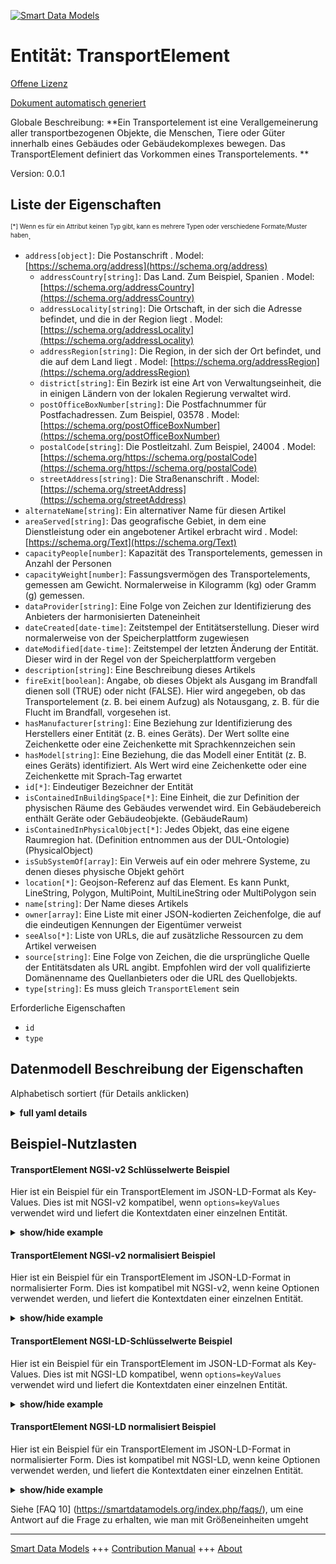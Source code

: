 <!-- 10-Header -->    
[![Smart Data Models](https://smartdatamodels.org/wp-content/uploads/2022/01/SmartDataModels_logo.png "Logo")](https://smartdatamodels.org)    
Entität: TransportElement    
=========================<!-- /10-Header -->    
<!-- 15-License -->    
[Offene Lizenz](https://github.com/smart-data-models//dataModel.S4BLDG/blob/master/TransportElement/LICENSE.md)    
[Dokument automatisch generiert](https://docs.google.com/presentation/d/e/2PACX-1vTs-Ng5dIAwkg91oTTUdt8ua7woBXhPnwavZ0FxgR8BsAI_Ek3C5q97Nd94HS8KhP-r_quD4H0fgyt3/pub?start=false&loop=false&delayms=3000#slide=id.gb715ace035_0_60)    
<!-- /15-License -->    
<!-- 20-Description -->    
Globale Beschreibung: **Ein Transportelement ist eine Verallgemeinerung aller transportbezogenen Objekte, die Menschen, Tiere oder Güter innerhalb eines Gebäudes oder Gebäudekomplexes bewegen. Das TransportElement definiert das Vorkommen eines Transportelements. **    
Version: 0.0.1    
<!-- /20-Description -->    
<!-- 30-PropertiesList -->    
## Liste der Eigenschaften    
<sup><sub>[*] Wenn es für ein Attribut keinen Typ gibt, kann es mehrere Typen oder verschiedene Formate/Muster haben</sub></sup>.    
- `address[object]`: Die Postanschrift  . Model: [https://schema.org/address](https://schema.org/address)	- `addressCountry[string]`: Das Land. Zum Beispiel, Spanien  . Model: [https://schema.org/addressCountry](https://schema.org/addressCountry)    
	- `addressLocality[string]`: Die Ortschaft, in der sich die Adresse befindet, und die in der Region liegt  . Model: [https://schema.org/addressLocality](https://schema.org/addressLocality)    
	- `addressRegion[string]`: Die Region, in der sich der Ort befindet, und die auf dem Land liegt  . Model: [https://schema.org/addressRegion](https://schema.org/addressRegion)    
	- `district[string]`: Ein Bezirk ist eine Art von Verwaltungseinheit, die in einigen Ländern von der lokalen Regierung verwaltet wird.      
	- `postOfficeBoxNumber[string]`: Die Postfachnummer für Postfachadressen. Zum Beispiel, 03578  . Model: [https://schema.org/postOfficeBoxNumber](https://schema.org/postOfficeBoxNumber)    
	- `postalCode[string]`: Die Postleitzahl. Zum Beispiel, 24004  . Model: [https://schema.org/https://schema.org/postalCode](https://schema.org/https://schema.org/postalCode)    
	- `streetAddress[string]`: Die Straßenanschrift  . Model: [https://schema.org/streetAddress](https://schema.org/streetAddress)    
- `alternateName[string]`: Ein alternativer Name für diesen Artikel  - `areaServed[string]`: Das geografische Gebiet, in dem eine Dienstleistung oder ein angebotener Artikel erbracht wird  . Model: [https://schema.org/Text](https://schema.org/Text)- `capacityPeople[number]`: Kapazität des Transportelements, gemessen in Anzahl der Personen  - `capacityWeight[number]`: Fassungsvermögen des Transportelements, gemessen am Gewicht. Normalerweise in Kilogramm (kg) oder Gramm (g) gemessen.  - `dataProvider[string]`: Eine Folge von Zeichen zur Identifizierung des Anbieters der harmonisierten Dateneinheit  - `dateCreated[date-time]`: Zeitstempel der Entitätserstellung. Dieser wird normalerweise von der Speicherplattform zugewiesen  - `dateModified[date-time]`: Zeitstempel der letzten Änderung der Entität. Dieser wird in der Regel von der Speicherplattform vergeben  - `description[string]`: Eine Beschreibung dieses Artikels  - `fireExit[boolean]`: Angabe, ob dieses Objekt als Ausgang im Brandfall dienen soll (TRUE) oder nicht (FALSE). Hier wird angegeben, ob das Transportelement (z. B. bei einem Aufzug) als Notausgang, z. B. für die Flucht im Brandfall, vorgesehen ist.  - `hasManufacturer[string]`: Eine Beziehung zur Identifizierung des Herstellers einer Entität (z. B. eines Geräts). Der Wert sollte eine Zeichenkette oder eine Zeichenkette mit Sprachkennzeichen sein  - `hasModel[string]`: Eine Beziehung, die das Modell einer Entität (z. B. eines Geräts) identifiziert. Als Wert wird eine Zeichenkette oder eine Zeichenkette mit Sprach-Tag erwartet  - `id[*]`: Eindeutiger Bezeichner der Entität  - `isContainedInBuildingSpace[*]`: Eine Einheit, die zur Definition der physischen Räume des Gebäudes verwendet wird. Ein Gebäudebereich enthält Geräte oder Gebäudeobjekte. (GebäudeRaum)  - `isContainedInPhysicalObject[*]`: Jedes Objekt, das eine eigene Raumregion hat.  (Definition entnommen aus der DUL-Ontologie) (PhysicalObject)  - `isSubSystemOf[array]`: Ein Verweis auf ein oder mehrere Systeme, zu denen dieses physische Objekt gehört  - `location[*]`: Geojson-Referenz auf das Element. Es kann Punkt, LineString, Polygon, MultiPoint, MultiLineString oder MultiPolygon sein  - `name[string]`: Der Name dieses Artikels  - `owner[array]`: Eine Liste mit einer JSON-kodierten Zeichenfolge, die auf die eindeutigen Kennungen der Eigentümer verweist  - `seeAlso[*]`: Liste von URLs, die auf zusätzliche Ressourcen zu dem Artikel verweisen  - `source[string]`: Eine Folge von Zeichen, die die ursprüngliche Quelle der Entitätsdaten als URL angibt. Empfohlen wird der voll qualifizierte Domänenname des Quellanbieters oder die URL des Quellobjekts.  - `type[string]`: Es muss gleich `TransportElement` sein  <!-- /30-PropertiesList -->    
<!-- 35-RequiredProperties -->    
Erforderliche Eigenschaften    
- `id`  - `type`  <!-- /35-RequiredProperties -->    
<!-- 40-RequiredProperties -->    
<!-- /40-RequiredProperties -->    
<!-- 50-DataModelHeader -->    
## Datenmodell Beschreibung der Eigenschaften    
Alphabetisch sortiert (für Details anklicken)    
<!-- /50-DataModelHeader -->    
<!-- 60-ModelYaml -->    
<details><summary><strong>full yaml details</strong></summary>      
```yaml    
TransportElement:      
  description: 'A transport element is a generalization of all transport related objects that move people, animals or goods within a building or building complex. The TransportElement defines the occurrence of a transport element. '      
  properties:      
    address:      
      description: The mailing address      
      properties:      
        addressCountry:      
          description: 'The country. For example, Spain'      
          type: string      
          x-ngsi:      
            model: https://schema.org/addressCountry      
            type: Property      
        addressLocality:      
          description: 'The locality in which the street address is, and which is in the region'      
          type: string      
          x-ngsi:      
            model: https://schema.org/addressLocality      
            type: Property      
        addressRegion:      
          description: 'The region in which the locality is, and which is in the country'      
          type: string      
          x-ngsi:      
            model: https://schema.org/addressRegion      
            type: Property      
        district:      
          description: 'A district is a type of administrative division that, in some countries, is managed by the local government'      
          type: string      
          x-ngsi:      
            type: Property      
        postOfficeBoxNumber:      
          description: 'The post office box number for PO box addresses. For example, 03578'      
          type: string      
          x-ngsi:      
            model: https://schema.org/postOfficeBoxNumber      
            type: Property      
        postalCode:      
          description: 'The postal code. For example, 24004'      
          type: string      
          x-ngsi:      
            model: https://schema.org/https://schema.org/postalCode      
            type: Property      
        streetAddress:      
          description: The street address      
          type: string      
          x-ngsi:      
            model: https://schema.org/streetAddress      
            type: Property      
        streetNr:      
          description: Number identifying a specific property on a public street      
          type: string      
          x-ngsi:      
            type: Property      
      type: object      
      x-ngsi:      
        model: https://schema.org/address      
        type: Property      
    alternateName:      
      description: An alternative name for this item      
      type: string      
      x-ngsi:      
        type: Property      
    areaServed:      
      description: The geographic area where a service or offered item is provided      
      type: string      
      x-ngsi:      
        model: https://schema.org/Text      
        type: Property      
    capacityPeople:      
      description: Capacity of the transportation element measured in numbers of person      
      type: number      
      x-ngsi:      
        type: Property      
    capacityWeight:      
      description: Capacity of the transport element measured by weight. Usually measured in kilograms (kg) or grams (g)      
      type: number      
      x-ngsi:      
        type: Property      
    dataProvider:      
      description: A sequence of characters identifying the provider of the harmonised data entity      
      type: string      
      x-ngsi:      
        type: Property      
    dateCreated:      
      description: Entity creation timestamp. This will usually be allocated by the storage platform      
      format: date-time      
      type: string      
      x-ngsi:      
        type: Property      
    dateModified:      
      description: Timestamp of the last modification of the entity. This will usually be allocated by the storage platform      
      format: date-time      
      type: string      
      x-ngsi:      
        type: Property      
    description:      
      description: A description of this item      
      type: string      
      x-ngsi:      
        type: Property      
    fireExit:      
      description: 'Indication whether this object is designed to serve as an exit in the case of fire (TRUE) or not (FALSE). Here whether the transport element (in case of e.g., a lift) is designed to serve as a fire exit, e.g., for fire escape purposes'      
      type: boolean      
      x-ngsi:      
        type: Property      
    hasManufacturer:      
      description: 'A relationship identifying the manufacturer of an entity (e.g., device). The value is expected to be a string or a string with language tag'      
      type: string      
      x-ngsi:      
        type: Property      
    hasModel:      
      description: 'A relationship identifying the model of an entity (e.g., device). The value is expected to be a string or a string with language tag'      
      type: string      
      x-ngsi:      
        type: Property      
    id:      
      anyOf:      
        - description: Identifier format of any NGSI entity      
          maxLength: 256      
          minLength: 1      
          pattern: ^[\w\-\.\{\}\$\+\*\[\]`|~^@!,:\\]+$      
          type: string      
          x-ngsi:      
            type: Property      
        - description: Identifier format of any NGSI entity      
          format: uri      
          type: string      
          x-ngsi:      
            type: Property      
      description: Unique identifier of the entity      
      x-ngsi:      
        type: Property      
    isContainedInBuildingSpace:      
      anyOf:      
        - description: Identifier format of any NGSI entity      
          maxLength: 256      
          minLength: 1      
          pattern: ^[\w\-\.\{\}\$\+\*\[\]`|~^@!,:\\]+$      
          type: string      
          x-ngsi:      
            type: Property      
        - description: Identifier format of any NGSI entity      
          format: uri      
          type: string      
          x-ngsi:      
            type: Property      
      description: An entity used to define the physical spaces of the building. A building space contains devices or building objects. (BuildingSpace)      
      x-ngsi:      
        type: Property      
    isContainedInPhysicalObject:      
      anyOf:      
        - description: Identifier format of any NGSI entity      
          maxLength: 256      
          minLength: 1      
          pattern: ^[\w\-\.\{\}\$\+\*\[\]`|~^@!,:\\]+$      
          type: string      
          x-ngsi:      
            type: Property      
        - description: Identifier format of any NGSI entity      
          format: uri      
          type: string      
          x-ngsi:      
            type: Property      
      description: Any Object that has a proper space region.  (Definition extracted from DUL ontology) (PhysicalObject)      
      x-ngsi:      
        type: Property      
    isSubSystemOf:      
      description: A reference to a system(s) that this Physical Object is part of      
      items:      
        anyOf:      
          - description: Identifier format of any NGSI entity      
            maxLength: 256      
            minLength: 1      
            pattern: ^[\w\-\.\{\}\$\+\*\[\]`|~^@!,:\\]+$      
            type: string      
            x-ngsi:      
              type: Property      
          - description: Identifier format of any NGSI entity      
            format: uri      
            type: string      
            x-ngsi:      
              type: Property      
        description: Unique identifier of the entity      
        x-ngsi:      
          type: Property      
      type: array      
      x-ngsi:      
        type: Relationship      
    location:      
      description: 'Geojson reference to the item. It can be Point, LineString, Polygon, MultiPoint, MultiLineString or MultiPolygon'      
      oneOf:      
        - description: Geojson reference to the item. Point      
          properties:      
            bbox:      
              items:      
                type: number      
              minItems: 4      
              type: array      
            coordinates:      
              items:      
                type: number      
              minItems: 2      
              type: array      
            type:      
              enum:      
                - Point      
              type: string      
          required:      
            - type      
            - coordinates      
          title: GeoJSON Point      
          type: object      
          x-ngsi:      
            type: GeoProperty      
        - description: Geojson reference to the item. LineString      
          properties:      
            bbox:      
              items:      
                type: number      
              minItems: 4      
              type: array      
            coordinates:      
              items:      
                items:      
                  type: number      
                minItems: 2      
                type: array      
              minItems: 2      
              type: array      
            type:      
              enum:      
                - LineString      
              type: string      
          required:      
            - type      
            - coordinates      
          title: GeoJSON LineString      
          type: object      
          x-ngsi:      
            type: GeoProperty      
        - description: Geojson reference to the item. Polygon      
          properties:      
            bbox:      
              items:      
                type: number      
              minItems: 4      
              type: array      
            coordinates:      
              items:      
                items:      
                  items:      
                    type: number      
                  minItems: 2      
                  type: array      
                minItems: 4      
                type: array      
              type: array      
            type:      
              enum:      
                - Polygon      
              type: string      
          required:      
            - type      
            - coordinates      
          title: GeoJSON Polygon      
          type: object      
          x-ngsi:      
            type: GeoProperty      
        - description: Geojson reference to the item. MultiPoint      
          properties:      
            bbox:      
              items:      
                type: number      
              minItems: 4      
              type: array      
            coordinates:      
              items:      
                items:      
                  type: number      
                minItems: 2      
                type: array      
              type: array      
            type:      
              enum:      
                - MultiPoint      
              type: string      
          required:      
            - type      
            - coordinates      
          title: GeoJSON MultiPoint      
          type: object      
          x-ngsi:      
            type: GeoProperty      
        - description: Geojson reference to the item. MultiLineString      
          properties:      
            bbox:      
              items:      
                type: number      
              minItems: 4      
              type: array      
            coordinates:      
              items:      
                items:      
                  items:      
                    type: number      
                  minItems: 2      
                  type: array      
                minItems: 2      
                type: array      
              type: array      
            type:      
              enum:      
                - MultiLineString      
              type: string      
          required:      
            - type      
            - coordinates      
          title: GeoJSON MultiLineString      
          type: object      
          x-ngsi:      
            type: GeoProperty      
        - description: Geojson reference to the item. MultiLineString      
          properties:      
            bbox:      
              items:      
                type: number      
              minItems: 4      
              type: array      
            coordinates:      
              items:      
                items:      
                  items:      
                    items:      
                      type: number      
                    minItems: 2      
                    type: array      
                  minItems: 4      
                  type: array      
                type: array      
              type: array      
            type:      
              enum:      
                - MultiPolygon      
              type: string      
          required:      
            - type      
            - coordinates      
          title: GeoJSON MultiPolygon      
          type: object      
          x-ngsi:      
            type: GeoProperty      
      x-ngsi:      
        type: GeoProperty      
    name:      
      description: The name of this item      
      type: string      
      x-ngsi:      
        type: Property      
    owner:      
      description: A List containing a JSON encoded sequence of characters referencing the unique Ids of the owner(s)      
      items:      
        anyOf:      
          - description: Identifier format of any NGSI entity      
            maxLength: 256      
            minLength: 1      
            pattern: ^[\w\-\.\{\}\$\+\*\[\]`|~^@!,:\\]+$      
            type: string      
            x-ngsi:      
              type: Property      
          - description: Identifier format of any NGSI entity      
            format: uri      
            type: string      
            x-ngsi:      
              type: Property      
        description: Unique identifier of the entity      
        x-ngsi:      
          type: Property      
      type: array      
      x-ngsi:      
        type: Property      
    seeAlso:      
      description: list of uri pointing to additional resources about the item      
      oneOf:      
        - items:      
            format: uri      
            type: string      
          minItems: 1      
          type: array      
        - format: uri      
          type: string      
      x-ngsi:      
        type: Property      
    source:      
      description: 'A sequence of characters giving the original source of the entity data as a URL. Recommended to be the fully qualified domain name of the source provider, or the URL to the source object'      
      type: string      
      x-ngsi:      
        type: Property      
    type:      
      description: It must be equal to `TransportElement`      
      enum:      
        - TransportElement      
      type: string      
      x-ngsi:      
        type: Property      
  required:      
    - id      
    - type      
  type: object      
  x-derived-from: "https://saref.etsi.org/saref4bldg/v1.1.2/#s4bldg:TransportElement"      
  x-disclaimer: 'Redistribution and use in source and binary forms, with or without modification, are permitted  provided that the license conditions are met. Copyleft (c) 2022 Contributors to Smart Data Models Program'      
  x-license-url: https://github.com/smart-data-models/dataModel.S4BLDG/blob/master/TransportElement/LICENSE.md      
  x-model-schema: https://smart-data-models.github.com/dataModel.SAREF4BLDG/TransportElement/schema.json      
  x-model-tags: SAREF TransportElement      
  x-version: 0.0.1      
```    
</details>      
<!-- /60-ModelYaml -->    
<!-- 70-MiddleNotes -->    
<!-- /70-MiddleNotes -->    
<!-- 80-Examples -->    
## Beispiel-Nutzlasten    
#### TransportElement NGSI-v2 Schlüsselwerte Beispiel    
Hier ist ein Beispiel für ein TransportElement im JSON-LD-Format als Key-Values. Dies ist mit NGSI-v2 kompatibel, wenn `options=keyValues` verwendet wird und liefert die Kontextdaten einer einzelnen Entität.    
<details><summary><strong>show/hide example</strong></summary>      
```json  
{  
  "id": "urn:ngsi-ld:TransportElement:e72ac644-7a22-454a-8ed2-c4e54ca2501d",  
  "type": "TransportElement",  
  "capacityPeople": 0.23443039312764635,  
  "capacityWeight": 0.40551628180906485,  
  "fireExit": true,  
  "hasManufacturer": "TransportElement Company Inc.",  
  "hasModel": "TransportElement 0.1.2",  
  "isContainedInBuildingSpace": "urn:ngsi-ld:BuildingSpace:81a9bb19-243f-4649-935b-0ae6528ececa",  
  "isContainedInPhysicalObject": "urn:ngsi-ld:PhysicalObject:fe7970af-8d3e-4326-bff2-a96eea69a63e",  
  "isSubSystemOf": [  
    "urn:ngsi-ld:System:30e83dfe-1606-4a0a-aba8-7e746aedc0c3",  
    "urn:ngsi-ld:System:9d185a4a-6a17-484d-8d2d-7f00ba505654",  
    "urn:ngsi-ld:System:82857819-a62d-4a0a-a35a-f4c65432e7ce"  
  ],  
  "dateCreated": "2023-01-25T19:06:08Z",  
  "dateModified": "2023-01-26T09:33:14Z",  
  "source": "Import",  
  "name": "TransportElement",  
  "alternateName": "TransportElement type 2",  
  "description": "TransportElement of limited TransportElement types",  
  "dataProvider": "IFC file"  
}  
```  
</details>    
#### TransportElement NGSI-v2 normalisiert Beispiel    
Hier ist ein Beispiel für ein TransportElement im JSON-LD-Format in normalisierter Form. Dies ist kompatibel mit NGSI-v2, wenn keine Optionen verwendet werden, und liefert die Kontextdaten einer einzelnen Entität.    
<details><summary><strong>show/hide example</strong></summary>      
```json  
{  
  "id": "urn:ngsi-ld:TransportElement:86c91687-d960-46b2-8501-d5d43dad2a19",  
  "type": "TransportElement",  
  "capacityPeople": {  
    "type": "Number",  
    "value": 0.7375119078545989  
  },  
  "capacityWeight": {  
    "type": "Number",  
    "value": 0.756067388290955  
  },  
  "fireExit": {  
    "type": "Boolean",  
    "value": false  
  },  
  "hasManufacturer": {  
    "type": "Text",  
    "value": "TransportElement Company Inc."  
  },  
  "hasModel": {  
    "type": "Text",  
    "value": "TransportElement 0.1.2"  
  },  
  "isContainedInBuildingSpace": {  
    "type": "Text",  
    "value": "urn:ngsi-ld:BuildingSpace:2077a126-e349-4d90-b4a7-4c420f5dda0c"  
  },  
  "isContainedInPhysicalObject": {  
    "type": "Text",  
    "value": "urn:ngsi-ld:PhysicalObject:58349766-03b7-45af-8cb2-8c5ad687e820"  
  },  
  "isSubSystemOf": {  
    "type": "StructuredValue",  
    "value": [  
      "urn:ngsi-ld:System:257774d5-03f1-44db-89e2-cef1eded6cae",  
      "urn:ngsi-ld:System:8c1d9aeb-f72d-4149-b53f-690f804bcc64",  
      "urn:ngsi-ld:System:7f82d919-d573-4cf4-bbbc-a1ceed235fdb"  
    ]  
  },  
  "dateCreated": {  
    "type": "DateTime",  
    "value": "2023-01-25T15:31:17.4196497+01:00"  
  },  
  "dateModified": {  
    "type": "DateTime",  
    "value": "2023-01-26T05:31:38.1235944+01:00"  
  },  
  "source": {  
    "type": "Text",  
    "value": "Import"  
  },  
  "name": {  
    "type": "Text",  
    "value": "TransportElement"  
  },  
  "alternateName": {  
    "type": "Text",  
    "value": "TransportElement type 2"  
  },  
  "description": {  
    "type": "Text",  
    "value": "TransportElement of limited TransportElement types"  
  },  
  "dataProvider": {  
    "type": "Text",  
    "value": "IFC file"  
  }  
}  
```  
</details>    
#### TransportElement NGSI-LD-Schlüsselwerte Beispiel    
Hier ist ein Beispiel für ein TransportElement im JSON-LD-Format als Key-Values. Dies ist mit NGSI-LD kompatibel, wenn `options=keyValues` verwendet wird und liefert die Kontextdaten einer einzelnen Entität.    
<details><summary><strong>show/hide example</strong></summary>      
```json  
{  
  "id": "urn:ngsi-ld:TransportElement:e72ac644-7a22-454a-8ed2-c4e54ca2501d",  
  "type": "TransportElement",  
  "capacityPeople": 0.23443039312764635,  
  "capacityWeight": 0.40551628180906485,  
  "fireExit": true,  
  "hasManufacturer": "TransportElement Company Inc.",  
  "hasModel": "TransportElement 0.1.2",  
  "isContainedInBuildingSpace": "urn:ngsi-ld:BuildingSpace:81a9bb19-243f-4649-935b-0ae6528ececa",  
  "isContainedInPhysicalObject": "urn:ngsi-ld:PhysicalObject:fe7970af-8d3e-4326-bff2-a96eea69a63e",  
  "isSubSystemOf": [  
    "urn:ngsi-ld:System:30e83dfe-1606-4a0a-aba8-7e746aedc0c3",  
    "urn:ngsi-ld:System:9d185a4a-6a17-484d-8d2d-7f00ba505654",  
    "urn:ngsi-ld:System:82857819-a62d-4a0a-a35a-f4c65432e7ce"  
  ],  
  "dateCreated": "2023-01-25T19:06:08Z",  
  "dateModified": "2023-01-26T09:33:14Z",  
  "source": "Import",  
  "name": "TransportElement",  
  "alternateName": "TransportElement type 2",  
  "description": "TransportElement of limited TransportElement types",  
  "dataProvider": "IFC file",  
  "@context": [  
    "https://raw.githubusercontent.com/smart-data-models/dataModel.S4BLDG/master/context.jsonld",  
    "https://uri.etsi.org/ngsi-ld/v1/ngsi-ld-core-context.jsonld"  
  ]  
}  
```  
</details>    
#### TransportElement NGSI-LD normalisiert Beispiel    
Hier ist ein Beispiel für ein TransportElement im JSON-LD-Format in normalisierter Form. Dies ist kompatibel mit NGSI-LD, wenn keine Optionen verwendet werden, und liefert die Kontextdaten einer einzelnen Entität.    
<details><summary><strong>show/hide example</strong></summary>      
```json  
{  
  "id": "urn:ngsi-ld:TransportElement:c41e2acc-4b47-4703-a669-2d70e355da7c",  
  "type": "TransportElement",  
  "capacityPeople": {  
    "type": "Property",  
    "value": 0.6165672857973306  
  },  
  "capacityWeight": {  
    "type": "Property",  
    "unitCode": "g",  
    "observedAt": "2023-01-26T09:13:00Z",  
    "value": 0.20941132111490557  
  },  
  "fireExit": {  
    "type": "Property",  
    "value": true  
  },  
  "hasManufacturer": {  
    "type": "Property",  
    "value": "TransportElement Company Inc."  
  },  
  "hasModel": {  
    "type": "Property",  
    "value": "TransportElement 0.1.2"  
  },  
  "isContainedInBuildingSpace": {  
    "type": "Relationship",  
    "object": "urn:ngsi-ld:BuildingSpace:aa3fe628-ef96-4bf6-9fd7-c3ea6250d82a"  
  },  
  "isContainedInPhysicalObject": {  
    "type": "Relationship",  
    "object": "urn:ngsi-ld:PhysicalObject:c07479d7-3b83-4a0d-82ce-63f76a9f0633"  
  },  
  "isSubSystemOf": [  
    {  
      "type": "Relationship",  
      "object": "urn:ngsi-ld:System:73fd8be2-d2ed-4de5-bff8-2cf0e74348ce"  
    },  
    {  
      "type": "Relationship",  
      "object": "urn:ngsi-ld:System:b92b21cf-fb79-4f9f-b83f-e5f3cb0d54ea"  
    },  
    {  
      "type": "Relationship",  
      "object": "urn:ngsi-ld:System:54de7679-42e2-40bb-b735-e09188b1d7d6"  
    }  
  ],  
  "dateCreated": {  
    "type": "Property",  
    "value": "2023-01-25T17:08:38Z"  
  },  
  "dateModified": {  
    "type": "Property",  
    "value": "2023-01-26T09:55:44Z"  
  },  
  "source": {  
    "type": "Property",  
    "value": "Import"  
  },  
  "name": {  
    "type": "Property",  
    "value": "TransportElement"  
  },  
  "alternateName": {  
    "type": "Property",  
    "value": "TransportElement type 2"  
  },  
  "description": {  
    "type": "Property",  
    "value": "TransportElement of limited TransportElement types"  
  },  
  "dataProvider": {  
    "type": "Property",  
    "value": "IFC file"  
  },  
  "@context": [  
    "https://raw.githubusercontent.com/smart-data-models/dataModel.S4BLDG/master/context.jsonld",  
    "https://uri.etsi.org/ngsi-ld/v1/ngsi-ld-core-context.jsonld"  
  ]  
}  
```  
</details><!-- /80-Examples -->    
<!-- 90-FooterNotes -->    
<!-- /90-FooterNotes -->    
<!-- 95-Units -->    
Siehe [FAQ 10] (https://smartdatamodels.org/index.php/faqs/), um eine Antwort auf die Frage zu erhalten, wie man mit Größeneinheiten umgeht    
<!-- /95-Units -->    
<!-- 97-LastFooter -->    
---    
[Smart Data Models](https://smartdatamodels.org) +++ [Contribution Manual](https://bit.ly/contribution_manual) +++ [About](https://bit.ly/Introduction_SDM)<!-- /97-LastFooter -->    
